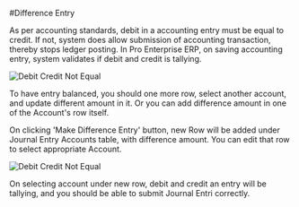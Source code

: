 #Difference Entry

As per accounting standards, debit in a accounting entry must be equal to credit. If not, system does allow submission of accounting transaction, thereby stops ledger posting. In Pro Enterprise ERP, on saving accounting entry, system validates if debit and credit is tallying.

<img alt="Debit Credit Not Equal" class="screenshot" src="/docs/assets/img/articles/difference-entry-1.png">

To have entry balanced, you should one more row, select another account, and update different amount in it. Or you can add difference amount in one of the Account's row itself.

On clicking 'Make Difference Entry' button, new Row will be added under Journal Entry Accounts table, with difference amount. You can edit that row to select appropriate Account.

<img alt="Debit Credit Not Equal" class="screenshot" src="/docs/assets/img/articles/difference-entry-2.gif">

On selecting account under new row, debit and credit an entry will be tallying, and you should be able to submit Journal Entri correctly.

<!-- markdown -->